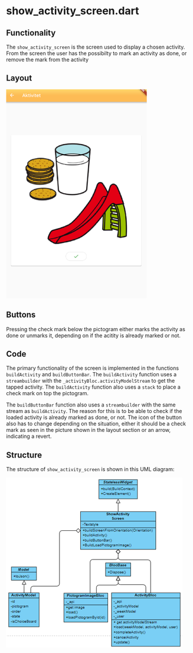 # show_activity_screen.dart

## Functionality
The `show_activity_screen` is the screen used to display a chosen activity. From the screen the user has the possibilty to mark an activity as done, or remove the mark from the activity

## Layout
![The screen used to show an activity](../pictures/show_activity_screen.png)


## Buttons
Pressing the check mark below the pictogram either marks the activity as done or unmarks it, depending on if the acitity is already marked or not.

## Code
The primary functionality of the screen is implemented in the functions `buildActivity` and `buildButtonBar`. The `buildActivity` function uses a `streambuilder` with the `_activityBloc.activityModelStream` to get the tapped activity. The `buildActivity` function also uses a `stack` to place a check mark on top the pictogram.

The `buildButtonBar` function also uses a `streambuilder` with the same stream as `buildActivity`. The reason for this is to be able to check if the loaded activity is already marked as done, or not. The icon of the button also has to change depending on the situation, either it should be a check mark as seen in the picture shown in the layout section or an arrow, indicating a revert. 

## Structure
The structure of `show_activity_screen` is shown in this UML diagram:

![Screen used to show an activity](../pictures/ShowActivityScreen.png)


